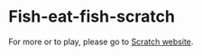 # Fish-eat-fish-scratch

For more or to play, please go to <a href="https://scratch.mit.edu/projects/118130443/">Scratch website</a>.
